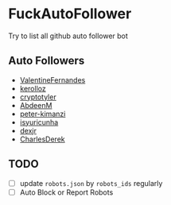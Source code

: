 # FuckAutoFollower
Try to list all github auto follower bot

## Auto Followers
- [ValentineFernandes](https://github.com/ValentineFernandes)
- [kerolloz](https://github.com/kerolloz)
- [cryptotyler](https://github.com/cryptotyler)
- [AbdeenM](https://github.com/AbdeenM)
- [peter-kimanzi](https://github.com/peter-kimanzi)
- [isyuricunha](https://github.com/isyuricunha)
- [dexjr](https://github.com/dexjr)
- [CharlesDerek](https://github.com/CharlesDerek)

## TODO
- [ ] update `robots.json` by `robots_ids` regularly
- [ ] Auto Block or Report Robots
